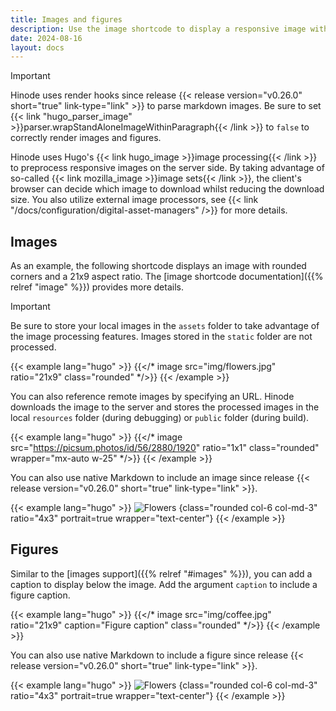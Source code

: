 ```yaml
---
title: Images and figures
description: Use the image shortcode to display a responsive image with optional caption.
date: 2024-08-16
layout: docs
---
```


> [!IMPORTANT]
> Hinode uses render hooks since release {{< release version="v0.26.0" short="true" link-type="link" >}} to parse markdown images. Be sure to set {{< link "hugo_parser_image" >}}parser.wrapStandAloneImageWithinParagraph{{< /link >}} to `false` to correctly render images and figures.

Hinode uses Hugo's {{< link hugo_image >}}image processing{{< /link >}} to preprocess responsive images on the server side. By taking advantage of so-called {{< link mozilla_image >}}image sets{{< /link >}}, the client's browser can decide which image to download whilst reducing the download size. You also utilize external image processors, see {{< link "/docs/configuration/digital-asset-managers" />}} for more details.

## Images

As an example, the following shortcode displays an image with rounded corners and a 21x9 aspect ratio. The [image shortcode documentation]({{% relref "image" %}}) provides more details.

> [!IMPORTANT]
> Be sure to store your local images in the `assets` folder to take advantage of the image processing features. Images stored in the `static` folder are not processed.

<!-- markdownlint-disable MD037 -->
{{< example lang="hugo" >}}
{{</* image src="img/flowers.jpg" ratio="21x9" class="rounded" */>}}
{{< /example >}}
<!-- markdownlint-enable MD037 -->

You can also reference remote images by specifying an URL. Hinode downloads the image to the server and stores the processed images in the local `resources` folder (during debugging) or `public` folder (during build).

<!-- markdownlint-disable MD037 -->
{{< example lang="hugo" >}}
{{</* image src="https://picsum.photos/id/56/2880/1920" ratio="1x1" class="rounded" wrapper="mx-auto w-25" */>}}
{{< /example >}}
<!-- markdownlint-enable MD037 -->

You can also use native Markdown to include an image since release {{< release version="v0.26.0" short="true" link-type="link" >}}.

{{< example lang="hugo" >}}
![Flowers](/img/flowers.jpg)
{class="rounded col-6 col-md-3" ratio="4x3" portrait=true wrapper="text-center"}
{{< /example >}}

## Figures

Similar to the [images support]({{% relref "#images" %}}), you can add a caption to display below the image. Add the argument `caption` to include a figure caption.

<!-- markdownlint-disable MD037 -->
{{< example lang="hugo" >}}
{{</* image src="img/coffee.jpg" ratio="21x9" caption="Figure caption" class="rounded" */>}}
{{< /example >}}
<!-- markdownlint-enable MD037 -->

You can also use native Markdown to include a figure since release {{< release version="v0.26.0" short="true" link-type="link" >}}.

{{< example lang="hugo" >}}
![Flowers](/img/flowers.jpg "Figure caption")
{class="rounded col-6 col-md-3" ratio="4x3" portrait=true wrapper="text-center"}
{{< /example >}}
